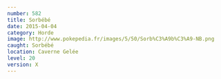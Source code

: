 ```yaml
---
number: 582
title: Sorbébé
date: 2015-04-04
category: Horde
image: http://www.pokepedia.fr/images/5/50/Sorb%C3%A9b%C3%A9-NB.png
caught: Sorbébé
location: Caverne Gelée
level: 20
version: X
---
```

